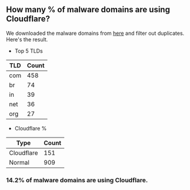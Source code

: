 ## How many % of malware domains are using Cloudflare?


We downloaded the malware domains from [here](https://urlhaus.abuse.ch) and filter out duplicates.
Here's the result.


[//]: # (start replacement)


- Top 5 TLDs

| TLD | Count |
| --- | --- |
| com | 458 |
| br | 74 |
| in | 39 |
| net | 36 |
| org | 27 |


- Cloudflare %

| Type | Count |
| --- | --- |
| Cloudflare | 151 |
| Normal | 909 |


### 14.2% of malware domains are using Cloudflare.